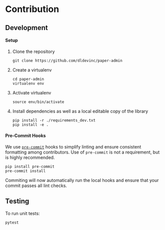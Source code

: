 # Contribution

## Development

#### Setup

1. Clone the repository
    ```shell
    git clone https://github.com/dldevinc/paper-admin
    ```
1. Create a virtualenv
    ```shell
    cd paper-admin
    virtualenv env
    ```
1. Activate virtualenv
    ```shell
    source env/bin/activate
    ```
1. Install dependencies as well as a local editable copy of the library
    ```shell
    pip install -r ./requirements_dev.txt
    pip install -e .
    ```

#### Pre-Commit Hooks
We use [`pre-commit`](https://pre-commit.com/) hooks to simplify linting 
and ensure consistent formatting among contributors. Use of `pre-commit` 
is not a requirement, but is highly recommended.

```shell
pip install pre-commit
pre-commit install
```

Commiting will now automatically run the local hooks and ensure that 
your commit passes all lint checks.

## Testing

To run unit tests:

```shell
pytest
```